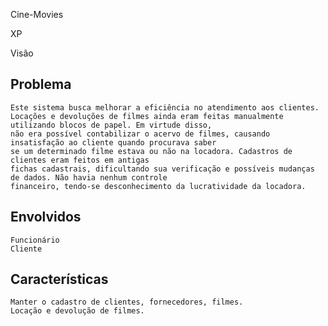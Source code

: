 Cine-Movies

XP

Visão

Problema
--------
	Este sistema busca melhorar a eficiência no atendimento aos clientes.
	Locações e devoluções de filmes ainda eram feitas manualmente utilizando blocos de papel. Em virtude disso, 
	não era possível contabilizar o acervo de filmes, causando insatisfação ao cliente quando procurava saber 
	se um determinado filme estava ou não na locadora. Cadastros de clientes eram feitos em antigas 
	fichas cadastrais, dificultando sua verificação e possíveis mudanças de dados. Não havia nenhum controle 
	financeiro, tendo-se desconhecimento da lucratividade da locadora.

Envolvidos
----------
	Funcionário
	Cliente

Características
---------------
	Manter o cadastro de clientes, fornecedores, filmes.
	Locação e devolução de filmes.